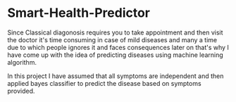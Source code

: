 # Smart-Health-Predictor

Since Classical diagonosis requires you to take appointment and then visit the doctor it's time consuming in case of mild diseases and many a time due to which people ignores it and faces consequences later on that's why I have come up with the idea of predicting diseases using machine learning algorithm.

In this project I have assumed that all symptoms are independent and then applied bayes classifier to predict the disease based on symptoms provided.
